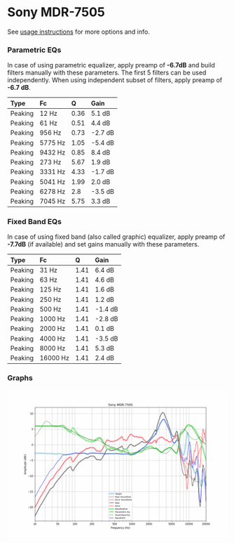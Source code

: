 # Sony MDR-7505
See [usage instructions](https://github.com/jaakkopasanen/AutoEq#usage) for more options and info.

### Parametric EQs
In case of using parametric equalizer, apply preamp of **-6.7dB** and build filters manually
with these parameters. The first 5 filters can be used independently.
When using independent subset of filters, apply preamp of **-6.7 dB**.

| Type    | Fc      |    Q | Gain    |
|:--------|:--------|:-----|:--------|
| Peaking | 12 Hz   | 0.36 | 5.1 dB  |
| Peaking | 61 Hz   | 0.51 | 4.4 dB  |
| Peaking | 956 Hz  | 0.73 | -2.7 dB |
| Peaking | 5775 Hz | 1.05 | -5.4 dB |
| Peaking | 9432 Hz | 0.85 | 8.4 dB  |
| Peaking | 273 Hz  | 5.67 | 1.9 dB  |
| Peaking | 3331 Hz | 4.33 | -1.7 dB |
| Peaking | 5041 Hz | 1.99 | 2.0 dB  |
| Peaking | 6278 Hz | 2.8  | -3.5 dB |
| Peaking | 7045 Hz | 5.75 | 3.3 dB  |

### Fixed Band EQs
In case of using fixed band (also called graphic) equalizer, apply preamp of **-7.7dB**
(if available) and set gains manually with these parameters.

| Type    | Fc       |    Q | Gain    |
|:--------|:---------|:-----|:--------|
| Peaking | 31 Hz    | 1.41 | 6.4 dB  |
| Peaking | 63 Hz    | 1.41 | 4.6 dB  |
| Peaking | 125 Hz   | 1.41 | 1.6 dB  |
| Peaking | 250 Hz   | 1.41 | 1.2 dB  |
| Peaking | 500 Hz   | 1.41 | -1.4 dB |
| Peaking | 1000 Hz  | 1.41 | -2.8 dB |
| Peaking | 2000 Hz  | 1.41 | 0.1 dB  |
| Peaking | 4000 Hz  | 1.41 | -3.5 dB |
| Peaking | 8000 Hz  | 1.41 | 5.3 dB  |
| Peaking | 16000 Hz | 1.41 | 2.4 dB  |

### Graphs
![](./Sony%20MDR-7505.png)